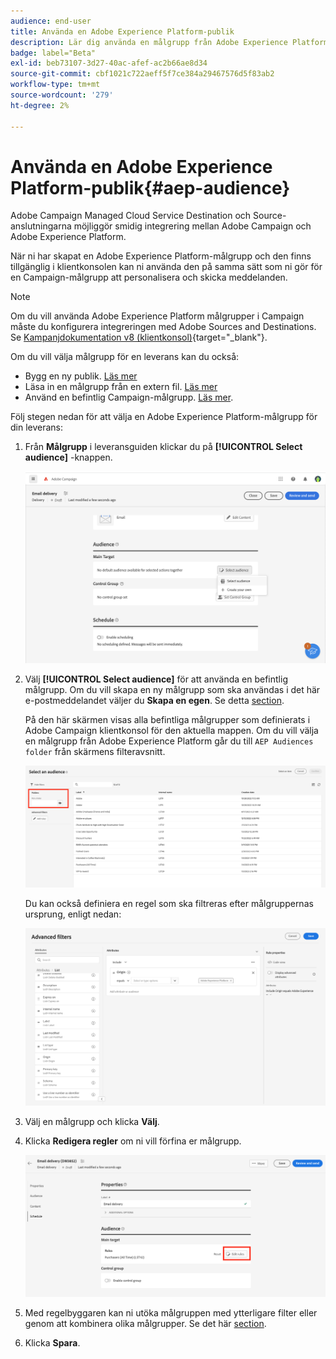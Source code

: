 ```yaml
---
audience: end-user
title: Använda en Adobe Experience Platform-publik
description: Lär dig använda en målgrupp från Adobe Experience Platform
badge: label="Beta"
exl-id: beb73107-3d27-40ac-afef-ac2b66ae8d34
source-git-commit: cbf1021c722aeff5f7ce384a29467576d5f83ab2
workflow-type: tm+mt
source-wordcount: '279'
ht-degree: 2%

---
```


# Använda en Adobe Experience Platform-publik{#aep-audience}

Adobe Campaign Managed Cloud Service Destination och Source-anslutningarna möjliggör smidig integrering mellan Adobe Campaign och Adobe Experience Platform.

När ni har skapat en Adobe Experience Platform-målgrupp och den finns tillgänglig i klientkonsolen kan ni använda den på samma sätt som ni gör för en Campaign-målgrupp att personalisera och skicka meddelanden.

>[!NOTE]
>
>Om du vill använda Adobe Experience Platform målgrupper i Campaign måste du konfigurera integreringen med Adobe Sources and Destinations. Se [Kampanjdokumentation v8 (klientkonsol)](https://experienceleague.adobe.com/docs/campaign/campaign-v8/connect/ac-aep/ac-aep.html){target="_blank"}.

Om du vill välja målgrupp för en leverans kan du också:

* Bygg en ny publik. [Läs mer](segment-builder.md)
* Läsa in en målgrupp från en extern fil. [Läs mer](file-audience.md)
* Använd en befintlig Campaign-målgrupp. [Läs mer](add-audience.md).

Följ stegen nedan för att välja en Adobe Experience Platform-målgrupp för din leverans:

1. Från **Målgrupp** i leveransguiden klickar du på **[!UICONTROL Select audience]** -knappen.

   ![](assets/create-audience.png)

1. Välj **[!UICONTROL Select audience]** för att använda en befintlig målgrupp. Om du vill skapa en ny målgrupp som ska användas i det här e-postmeddelandet väljer du **Skapa en egen**. Se detta [section](segment-builder.md).

   På den här skärmen visas alla befintliga målgrupper som definierats i Adobe Campaign klientkonsol för den aktuella mappen. Om du vill välja en målgrupp från Adobe Experience Platform går du till `AEP Audiences folder` från skärmens filteravsnitt.

   ![](assets/select-audience-folder.png)

   Du kan också definiera en regel som ska filtreras efter målgruppernas ursprung, enligt nedan:

   ![](assets/filter-on-aep-audience.png)

1. Välj en målgrupp och klicka **Välj**.

1. Klicka **Redigera regler** om ni vill förfina er målgrupp.

   ![](assets/refine-audience.png)

1. Med regelbyggaren kan ni utöka målgruppen med ytterligare filter eller genom att kombinera olika målgrupper. Se det här [section](segment-builder.md).

1. Klicka **Spara**.
